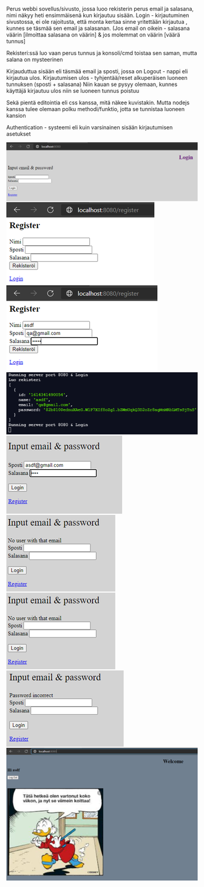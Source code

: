 Perus webbi sovellus/sivusto, jossa luoo rekisterin perus email ja salasana, nimi näkyy heti ensimmäisenä kun kirjautuu sisään.
Login - kirjautuminen sivustossa, ei ole rajoitusta, että monta kertaa sinne yritettään kirjautua , kunnes se täsmää sen email ja salasanan. 
(Jos email on oikein - salasana väärin [ilmoittaa salasana on väärin] & jos molemmat on väärin [väärä tunnus]

Rekisteri:ssä luo vaan perus tunnus ja konsoli/cmd toistaa sen saman, mutta salana on mysteerinen 

Kirjauduttua sisään eli täsmää email ja sposti, jossa on Logout - nappi eli kirjautua ulos. Kirjautumisen ulos - tyhjentää/reset alkuperäisen luoneen tunnuksen (sposti + salasana)
Niin kauan se pysyy olemaan, kunnes käyttäjä kirjautuu ulos niin se luoneen tunnus poistuu

Sekä pientä editointia eli css kanssa, mitä näkee kuvistakin. Mutta nodejs kanssa tulee olemaan polku methodi/funktio, jotta se tunnistaa luoneen kansion

Authentication - systeemi eli kuin varsinainen sisään kirjautumisen asetukset 

![Alt text](Image/Node1.PNG?raw=true "None")
![Alt text](Image/Node2.PNG?raw=true "None")
![Alt text](Image/Node2-1.PNG?raw=true "None")
![Alt text](Image/Node2-2.PNG?raw=true "None")
![Alt text](Image/Node3.PNG?raw=true "None")
![Alt text](Image/Node3-1.PNG?raw=true "None")
![Alt text](Image/Node3-2.PNG?raw=true "None")
![Alt text](Image/Node3-3.PNG?raw=true "None")
![Alt text](Image/Node4.PNG?raw=true "None")
